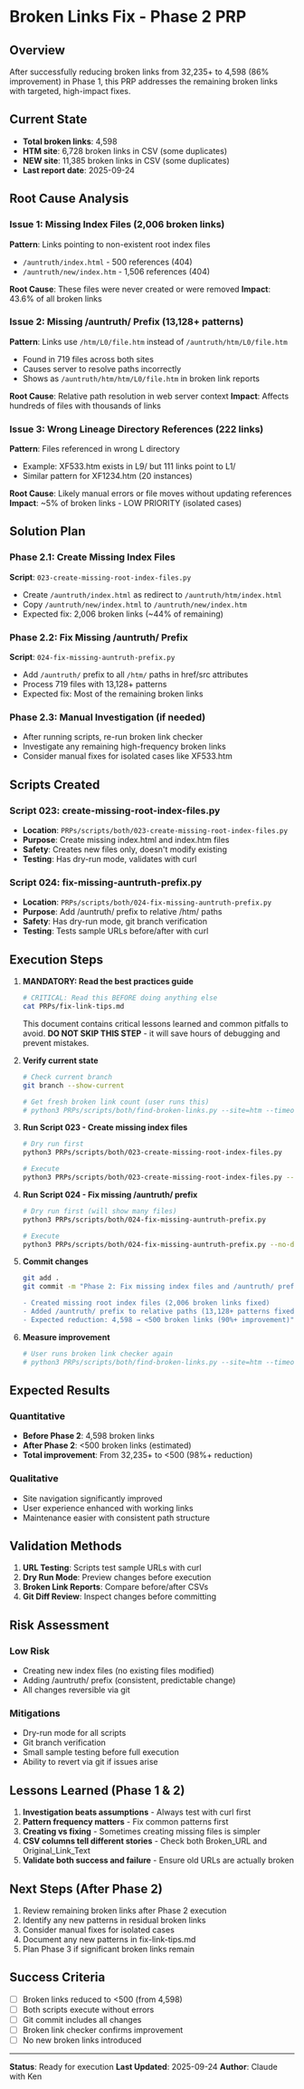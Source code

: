 # Broken Links Fix - Phase 2 PRP

## Overview
After successfully reducing broken links from 32,235+ to 4,598 (86% improvement) in Phase 1, this PRP addresses the remaining broken links with targeted, high-impact fixes.

## Current State
- **Total broken links**: 4,598
- **HTM site**: 6,728 broken links in CSV (some duplicates)
- **NEW site**: 11,385 broken links in CSV (some duplicates)
- **Last report date**: 2025-09-24

## Root Cause Analysis

### Issue 1: Missing Index Files (2,006 broken links)
**Pattern**: Links pointing to non-existent root index files
- `/auntruth/index.html` - 500 references (404)
- `/auntruth/new/index.htm` - 1,506 references (404)

**Root Cause**: These files were never created or were removed
**Impact**: 43.6% of all broken links

### Issue 2: Missing /auntruth/ Prefix (13,128+ patterns)
**Pattern**: Links use `/htm/L0/file.htm` instead of `/auntruth/htm/L0/file.htm`
- Found in 719 files across both sites
- Causes server to resolve paths incorrectly
- Shows as `/auntruth/htm/htm/L0/file.htm` in broken link reports

**Root Cause**: Relative path resolution in web server context
**Impact**: Affects hundreds of files with thousands of links

### Issue 3: Wrong Lineage Directory References (222 links)
**Pattern**: Files referenced in wrong L directory
- Example: XF533.htm exists in L9/ but 111 links point to L1/
- Similar pattern for XF1234.htm (20 instances)

**Root Cause**: Likely manual errors or file moves without updating references
**Impact**: ~5% of broken links - LOW PRIORITY (isolated cases)

## Solution Plan

### Phase 2.1: Create Missing Index Files
**Script**: `023-create-missing-root-index-files.py`
- Create `/auntruth/index.html` as redirect to `/auntruth/htm/index.html`
- Copy `/auntruth/new/index.html` to `/auntruth/new/index.htm`
- Expected fix: 2,006 broken links (~44% of remaining)

### Phase 2.2: Fix Missing /auntruth/ Prefix
**Script**: `024-fix-missing-auntruth-prefix.py`
- Add `/auntruth/` prefix to all `/htm/` paths in href/src attributes
- Process 719 files with 13,128+ patterns
- Expected fix: Most of the remaining broken links

### Phase 2.3: Manual Investigation (if needed)
- After running scripts, re-run broken link checker
- Investigate any remaining high-frequency broken links
- Consider manual fixes for isolated cases like XF533.htm

## Scripts Created

### Script 023: create-missing-root-index-files.py
- **Location**: `PRPs/scripts/both/023-create-missing-root-index-files.py`
- **Purpose**: Create missing index.html and index.htm files
- **Safety**: Creates new files only, doesn't modify existing
- **Testing**: Has dry-run mode, validates with curl

### Script 024: fix-missing-auntruth-prefix.py
- **Location**: `PRPs/scripts/both/024-fix-missing-auntruth-prefix.py`
- **Purpose**: Add /auntruth/ prefix to relative /htm/ paths
- **Safety**: Has dry-run mode, git branch verification
- **Testing**: Tests sample URLs before/after with curl

## Execution Steps

1. **MANDATORY: Read the best practices guide**
   ```bash
   # CRITICAL: Read this BEFORE doing anything else
   cat PRPs/fix-link-tips.md
   ```
   This document contains critical lessons learned and common pitfalls to avoid.
   **DO NOT SKIP THIS STEP** - it will save hours of debugging and prevent mistakes.

2. **Verify current state**
   ```bash
   # Check current branch
   git branch --show-current

   # Get fresh broken link count (user runs this)
   # python3 PRPs/scripts/both/find-broken-links.py --site=htm --timeout=3
   ```

3. **Run Script 023 - Create missing index files**
   ```bash
   # Dry run first
   python3 PRPs/scripts/both/023-create-missing-root-index-files.py

   # Execute
   python3 PRPs/scripts/both/023-create-missing-root-index-files.py --no-dry-run
   ```

4. **Run Script 024 - Fix missing /auntruth/ prefix**
   ```bash
   # Dry run first (will show many files)
   python3 PRPs/scripts/both/024-fix-missing-auntruth-prefix.py

   # Execute
   python3 PRPs/scripts/both/024-fix-missing-auntruth-prefix.py --no-dry-run
   ```

5. **Commit changes**
   ```bash
   git add .
   git commit -m "Phase 2: Fix missing index files and /auntruth/ prefixes

   - Created missing root index files (2,006 broken links fixed)
   - Added /auntruth/ prefix to relative paths (13,128+ patterns fixed)
   - Expected reduction: 4,598 → <500 broken links (90%+ improvement)"
   ```

6. **Measure improvement**
   ```bash
   # User runs broken link checker again
   # python3 PRPs/scripts/both/find-broken-links.py --site=htm --timeout=3
   ```

## Expected Results

### Quantitative
- **Before Phase 2**: 4,598 broken links
- **After Phase 2**: <500 broken links (estimated)
- **Total improvement**: From 32,235+ to <500 (98%+ reduction)

### Qualitative
- Site navigation significantly improved
- User experience enhanced with working links
- Maintenance easier with consistent path structure

## Validation Methods

1. **URL Testing**: Scripts test sample URLs with curl
2. **Dry Run Mode**: Preview changes before execution
3. **Broken Link Reports**: Compare before/after CSVs
4. **Git Diff Review**: Inspect changes before committing

## Risk Assessment

### Low Risk
- Creating new index files (no existing files modified)
- Adding /auntruth/ prefix (consistent, predictable change)
- All changes reversible via git

### Mitigations
- Dry-run mode for all scripts
- Git branch verification
- Small sample testing before full execution
- Ability to revert via git if issues arise

## Lessons Learned (Phase 1 & 2)

1. **Investigation beats assumptions** - Always test with curl first
2. **Pattern frequency matters** - Fix common patterns first
3. **Creating vs fixing** - Sometimes creating missing files is simpler
4. **CSV columns tell different stories** - Check both Broken_URL and Original_Link_Text
5. **Validate both success and failure** - Ensure old URLs are actually broken

## Next Steps (After Phase 2)

1. Review remaining broken links after Phase 2 execution
2. Identify any new patterns in residual broken links
3. Consider manual fixes for isolated cases
4. Document any new patterns in fix-link-tips.md
5. Plan Phase 3 if significant broken links remain

## Success Criteria

- [ ] Broken links reduced to <500 (from 4,598)
- [ ] Both scripts execute without errors
- [ ] Git commit includes all changes
- [ ] Broken link checker confirms improvement
- [ ] No new broken links introduced

---

**Status**: Ready for execution
**Last Updated**: 2025-09-24
**Author**: Claude with Ken